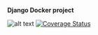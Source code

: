 **Django Docker project**

![alt text](https://travis-ci.org/achintyachaudhary/_dj_.svg?branch=master)
[![Coverage Status](https://coveralls.io/repos/github/achintyachaudhary/_dj_/badge.svg?branch=master)](https://coveralls.io/github/achintyachaudhary/_dj_?branch=master)

